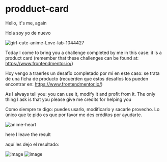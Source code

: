 # prodduct-card
Hello, it's me, again

Hola soy yo de nuevo

![girl-cute-anime-Love-lab-1044427](https://github.com/jix-oscar-rodriguez/prodduct-card/assets/127907655/dd4b16f9-4caf-4767-b1c8-268e22b7a645)



Today I come to bring you a challenge completed by me in this case: it is a product card (remember that these challenges can be found at: https://www.frontendmentor.io/)

Hoy vengo a traerles un desafío completado por mí en este caso: se trata de una ficha de producto (recuerden que estos desafíos los pueden encontrar en: https://www.frontendmentor.io/)




As I always tell you: you can use it, modify it and profit from it. The only thing I ask is that you please give me credits for helping you

Como siempre te digo: puedes usarlo, modificarlo y sacarle provecho. Lo único que te pido es que por favor me des créditos por ayudarte.

![anime-heart](https://github.com/jix-oscar-rodriguez/prodduct-card/assets/127907655/04794009-d14d-4a4c-84d1-f6e0bf15b1b5)


here I leave the result

aquí les dejo el resultado:

![image](https://github.com/jix-oscar-rodriguez/prodduct-card/assets/127907655/0b827721-f859-4cad-933c-c3557a49b009)
![image](https://github.com/jix-oscar-rodriguez/prodduct-card/assets/127907655/871891a6-0bfe-422e-9251-0db7efc4c2cf)


